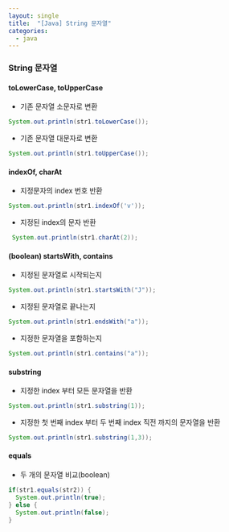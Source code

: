 ```yaml
---
layout: single
title:  "[Java] String 문자열"
categories:
  - java
---
```



### String 문자열

#### toLowerCase, toUpperCase
- 기존 문자열 소문자로 변환
```java
System.out.println(str1.toLowerCase());
```
- 기존 문자열 대문자로 변환
```java
System.out.println(str1.toUpperCase());
```
  
#### indexOf, charAt
- 지정문자의 index 번호 반환
```java
System.out.println(str1.indexOf('v'));
```
- 지정된 index의 문자 반환
```java
 System.out.println(str1.charAt(2));
```

#### (boolean) startsWith, contains
- 지정된 문자열로 시작되는지
```java
System.out.println(str1.startsWith("J"));
```
- 지정된 문자열로 끝나는지
```java
System.out.println(str1.endsWith("a"));
```
- 지정한 문자열을 포함하는지
```java
System.out.println(str1.contains("a"));
```

#### substring
- 지정한 index 부터 모든 문자열을 반환
```java
System.out.println(str1.substring(1));		
```
- 지정한 첫 번째 index 부터 두 번째 index 직전 까지의 문자열을 반환
```java
System.out.println(str1.substring(1,3));	
```  

#### equals
- 두 개의 문자열 비교(boolean)
```java    
if(str1.equals(str2)) {				
  System.out.println(true);
} else {
  System.out.println(false);
}
```


